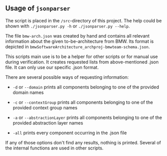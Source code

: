 ## Usage of `jsonparser`

The script is placed in the `/src`-directory of this project.
The help could be shown with `./jsonparser.py -h` or `./jsonparser.py --help`.

The file `bmw-arch.json` was created by hand and contains all relevant information about the given to-be-architecture from BMW.
Its format is depicted in `bmwSoftwareArchitecture_archproj-bmwteam-schema.json`.

This scripts main use is to be a helper for other scripts or for manual use during verification.
It creates requested lists from above-mentioned .json file.
It can only use our specific .json format.

There are several possible ways of requesting information:

* `-d` or `--domain` prints all components belonging to one of the provided domain names

* `-c` or `--contextGroup` prints all components belonging to one of the provided context group names

* `-a` or `--abstractionLayer` prints all components belonging to one of the provided abstraction layer names

* `-all` prints every component occurring in the .json file

If any of those options don't find any results, nothing is printed. Several of the internal functions are used in other scripts.
